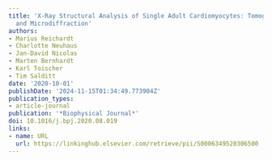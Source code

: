 ```yaml
---
title: 'X-Ray Structural Analysis of Single Adult Cardiomyocytes: Tomographic Imaging
  and Microdiffraction'
authors:
- Marius Reichardt
- Charlotte Neuhaus
- Jan-David Nicolas
- Marten Bernhardt
- Karl Toischer
- Tim Salditt
date: '2020-10-01'
publishDate: '2024-11-15T01:34:49.773904Z'
publication_types:
- article-journal
publication: '*Biophysical Journal*'
doi: 10.1016/j.bpj.2020.08.019
links:
- name: URL
  url: https://linkinghub.elsevier.com/retrieve/pii/S0006349520306500
---
```

